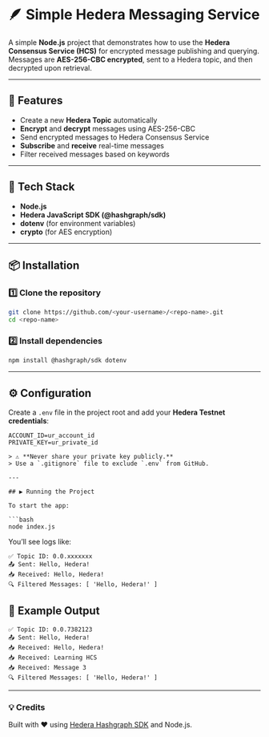 # 🪶 Simple Hedera Messaging Service

A simple **Node.js** project that demonstrates how to use the **Hedera Consensus Service (HCS)** for encrypted message publishing and querying.
Messages are **AES-256-CBC encrypted**, sent to a Hedera topic, and then decrypted upon retrieval.

---

## 🚀 Features

* Create a new **Hedera Topic** automatically
* **Encrypt** and **decrypt** messages using AES-256-CBC
* Send encrypted messages to Hedera Consensus Service
* **Subscribe** and **receive** real-time messages
* Filter received messages based on keywords

---

## 🧰 Tech Stack

* **Node.js**
* **Hedera JavaScript SDK (@hashgraph/sdk)**
* **dotenv** (for environment variables)
* **crypto** (for AES encryption)

---

## 📦 Installation

### 1️⃣ Clone the repository

```bash
git clone https://github.com/<your-username>/<repo-name>.git
cd <repo-name>
```

### 2️⃣ Install dependencies

```bash
npm install @hashgraph/sdk dotenv
```

---

## ⚙️ Configuration

Create a `.env` file in the project root and add your **Hedera Testnet credentials**:

```env
ACCOUNT_ID=ur_account_id
PRIVATE_KEY=ur_private_id

> ⚠️ **Never share your private key publicly.**
> Use a `.gitignore` file to exclude `.env` from GitHub.

---

## ▶️ Running the Project

To start the app:

```bash
node index.js
```

You’ll see logs like:

```
✅ Topic ID: 0.0.xxxxxxx
📤 Sent: Hello, Hedera!
📥 Received: Hello, Hedera!
🔍 Filtered Messages: [ 'Hello, Hedera!' ]
```


## 🧩 Example Output

```
✅ Topic ID: 0.0.7382123
📤 Sent: Hello, Hedera!
📥 Received: Hello, Hedera!
📥 Received: Learning HCS
📥 Received: Message 3
🔍 Filtered Messages: [ 'Hello, Hedera!' ]
```



---

### 💡 Credits

Built with ❤️ using [Hedera Hashgraph SDK](https://hedera.com) and Node.js.
